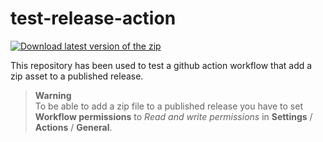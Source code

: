# test-release-action

[![Download latest version of the zip](https://img.shields.io/badge/-Download%20zip-blue?style=for-the-badge&logo=data:image/svg+xml;base64,PHN2ZyB4bWxucz0iaHR0cDovL3d3dy53My5vcmcvMjAwMC9zdmciIGhlaWdodD0iMjQiIHdpZHRoPSIyNCI+PHBhdGggZD0iTTUuOTc1IDIwLjA1cS0uOSAwLTEuNTI1LS42MjUtLjYyNS0uNjI1LS42MjUtMS41MjV2LTMuMzI1aDIuMTVWMTcuOUgxOHYtMy4zMjVoMi4xNVYxNy45cTAgLjktLjYyNSAxLjUyNS0uNjI1LjYyNS0xLjUyNS42MjVaTTEyIDE1Ljc3NSA2LjkyNSAxMC43bDEuNS0xLjUgMi41IDIuNXYtOGgyLjE1djhsMi41LTIuNSAxLjUgMS41WiIgZmlsbD0iI0ZGRkZGRiIvPjwvc3ZnPgo=)](https://github.com/julie-garrone/test-release-action/releases/download/v0.11/src-test-script.zip)

This repository has been used to test a github action workflow that add a zip asset to a published release.

> **Warning**  
> To be able to add a zip file to a published release you have to set **Workflow permissions** to *Read and write permissions* in **Settings** / **Actions** / **General**.
